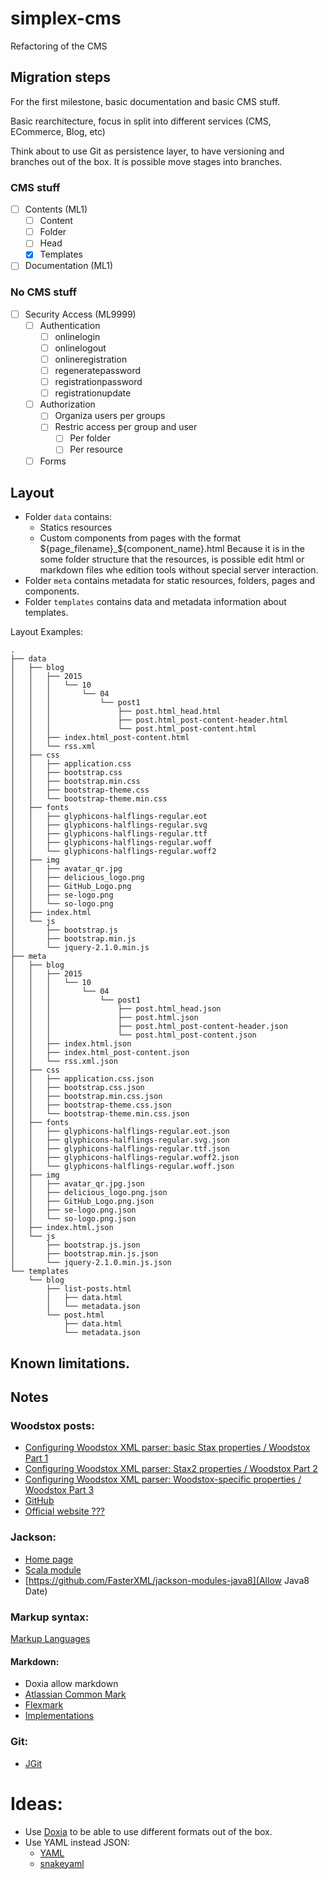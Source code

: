 # simplex-cms
Refactoring of the CMS

## Migration steps
For the first milestone, basic documentation and basic CMS stuff.

Basic rearchitecture, focus in split into different services (CMS, ECommerce, Blog, etc)

Think about to use Git as persistence layer, to have versioning and branches out of the box. It is possible move stages into branches.

### CMS stuff
- [ ] Contents (ML1)
  - [ ] Content
  - [ ] Folder
  - [ ] Head
  - [X] Templates
- [ ] Documentation (ML1)

### No CMS stuff
- [ ] Security Access (ML9999)
  - [ ] Authentication
    - [ ] onlinelogin
    - [ ] onlinelogout
    - [ ] onlineregistration
    - [ ] regeneratepassword
    - [ ] registrationpassword
    - [ ] registrationupdate
  - [ ] Authorization
    - [ ] Organiza users per groups
    - [ ] Restric access per group and user
      - [ ] Per folder
      - [ ] Per resource
  - [ ] Forms

## Layout

- Folder `data` contains:
    - Statics resources
    - Custom components from pages with the format ${page_filename}_${component_name}.html
      Because it is in the some folder structure that the resources, is possible edit html or markdown files whe edition
      tools without special server interaction.
- Folder `meta` contains metadata for static resources, folders, pages and components.
- Folder `templates` contains data and metadata information about templates.
      
Layout Examples:
```text
.
├── data
│   ├── blog
│   │   ├── 2015
│   │   │   └── 10
│   │   │       └── 04
│   │   │           └── post1
│   │   │               ├── post.html_head.html
│   │   │               ├── post.html_post-content-header.html
│   │   │               └── post.html_post-content.html
│   │   ├── index.html_post-content.html
│   │   └── rss.xml
│   ├── css
│   │   ├── application.css
│   │   ├── bootstrap.css
│   │   ├── bootstrap.min.css
│   │   ├── bootstrap-theme.css
│   │   └── bootstrap-theme.min.css
│   ├── fonts
│   │   ├── glyphicons-halflings-regular.eot
│   │   ├── glyphicons-halflings-regular.svg
│   │   ├── glyphicons-halflings-regular.ttf
│   │   ├── glyphicons-halflings-regular.woff
│   │   └── glyphicons-halflings-regular.woff2
│   ├── img
│   │   ├── avatar_qr.jpg
│   │   ├── delicious_logo.png
│   │   ├── GitHub_Logo.png
│   │   ├── se-logo.png
│   │   └── so-logo.png
│   ├── index.html
│   └── js
│       ├── bootstrap.js
│       ├── bootstrap.min.js
│       └── jquery-2.1.0.min.js
├── meta
│   ├── blog
│   │   ├── 2015
│   │   │   └── 10
│   │   │       └── 04
│   │   │           └── post1
│   │   │               ├── post.html_head.json
│   │   │               ├── post.html.json
│   │   │               ├── post.html_post-content-header.json
│   │   │               └── post.html_post-content.json
│   │   ├── index.html.json
│   │   ├── index.html_post-content.json
│   │   └── rss.xml.json
│   ├── css
│   │   ├── application.css.json
│   │   ├── bootstrap.css.json
│   │   ├── bootstrap.min.css.json
│   │   ├── bootstrap-theme.css.json
│   │   └── bootstrap-theme.min.css.json
│   ├── fonts
│   │   ├── glyphicons-halflings-regular.eot.json
│   │   ├── glyphicons-halflings-regular.svg.json
│   │   ├── glyphicons-halflings-regular.ttf.json
│   │   ├── glyphicons-halflings-regular.woff2.json
│   │   └── glyphicons-halflings-regular.woff.json
│   ├── img
│   │   ├── avatar_qr.jpg.json
│   │   ├── delicious_logo.png.json
│   │   ├── GitHub_Logo.png.json
│   │   ├── se-logo.png.json
│   │   └── so-logo.png.json
│   ├── index.html.json
│   └── js
│       ├── bootstrap.js.json
│       ├── bootstrap.min.js.json
│       └── jquery-2.1.0.min.js.json
└── templates
    └── blog
        ├── list-posts.html
        │   ├── data.html
        │   └── metadata.json
        └── post.html
            ├── data.html
            └── metadata.json

```

## Known limitations.


## Notes
### Woodstox posts:
- [Configuring Woodstox XML parser: basic Stax properties / Woodstox Part 1](https://medium.com/@cowtowncoder/configuring-woodstox-xml-parser-basic-stax-properties-39bdf88c18ec)
- [Configuring Woodstox XML parser: Stax2 properties / Woodstox Part 2](https://medium.com/@cowtowncoder/configuring-woodstox-xml-parser-stax2-properties-c80ef5a32ef1) 
- [Configuring Woodstox XML parser: Woodstox-specific properties / Woodstox Part 3](https://medium.com/@cowtowncoder/configuring-woodstox-xml-parser-woodstox-specific-properties-1ce5030a5173)
- [GitHub](https://github.com/FasterXML/woodstox)
- [Official website ???](https://fasterxml.github.io/woodstox/)

### Jackson:
- [Home page](https://github.com/FasterXML/jackson)
- [Scala module](https://github.com/FasterXML/jackson-module-scala)
- [https://github.com/FasterXML/jackson-modules-java8](Allow Java8 Date)

### Markup syntax:
[Markup Languages](https://en.wikipedia.org/wiki/Comparison_of_document_markup_languages)

#### Markdown:
- Doxia allow markdown
- [Atlassian Common Mark](https://github.com/atlassian/commonmark-java)
- [Flexmark](https://github.com/vsch/flexmark-java)
- [Implementations](https://www.w3.org/community/markdown/wiki/MarkdownImplementations)

### Git:
- [JGit](https://www.eclipse.org/jgit/)

# Ideas:
- Use [Doxia](http://maven.apache.org/doxia/references/index.html) to be able to use different formats out of the box.
- Use YAML instead JSON:
    - [YAML](http://yaml.org/)
    - [snakeyaml](https://bitbucket.org/asomov/snakeyaml/wiki/Home)